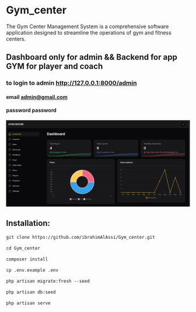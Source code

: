 # Gym_center
The Gym Center Management System is a comprehensive software application designed to streamline the operations of gym and fitness centers.
## Dashboard only for admin && Backend for app GYM for player and coach
### to login to admin  http://127.0.0.1:8000/admin 
#### email admin@gmail.com 
#### password password
![Dashboard img](images/dashboard.png)
## Installation:

```
git clone https://github.com/ibrahimAlAssi/Gym_center.git
```

```
cd Gym_center
```

```
composer install
```

```
cp .env.example .env
```

```
php artisan migrate:fresh --seed
```

```
php artisan db:seed
```

```
php artisan serve
```
